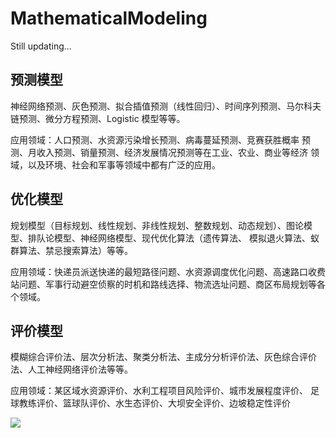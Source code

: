 # MathematicalModeling
Still updating...

## 预测模型
神经网络预测、灰色预测、拟合插值预测（线性回归）、时间序列预测、马尔科夫链预测、微分方程预测、Logistic 模型等等。

应用领域：人口预测、水资源污染增长预测、病毒蔓延预测、竞赛获胜概率
预测、月收入预测、销量预测、经济发展情况预测等在工业、农业、商业等经济
领域，以及环境、社会和军事等领域中都有广泛的应用。

## 优化模型
规划模型（目标规划、线性规划、非线性规划、整数规划、动态规划）、图论模型、排队论模型、神经网络模型、现代优化算法（遗传算法、
模拟退火算法、蚁群算法、禁忌搜索算法）等等。

应用领域：快递员派送快递的最短路径问题、水资源调度优化问题、高速路口收费站问题、军事行动避空侦察的时机和路线选择、物流选址问题、商区布局规划等各个领域。

## 评价模型
模糊综合评价法、层次分析法、聚类分析法、主成分分析评价法、灰色综合评价法、人工神经网络评价法等等。

应用领域：某区域水资源评价、水利工程项目风险评价、城市发展程度评价、
足球教练评价、篮球队评价、水生态评价、大坝安全评价、边坡稳定性评价

![](![](https://s2.loli.net/2022/07/30/DYX4PFfzlviashG.png))
